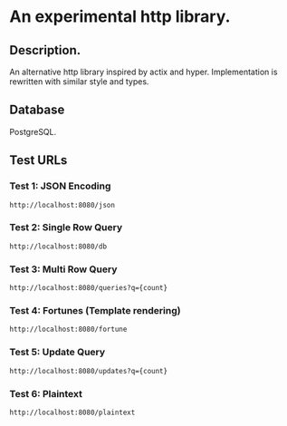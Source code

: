 # An experimental http library.

## Description.

An alternative http library inspired by actix and hyper. Implementation is rewritten with similar style and types.

## Database

PostgreSQL.

## Test URLs

### Test 1: JSON Encoding

    http://localhost:8080/json

### Test 2: Single Row Query

    http://localhost:8080/db

### Test 3: Multi Row Query

    http://localhost:8080/queries?q={count}

### Test 4: Fortunes (Template rendering)

    http://localhost:8080/fortune

### Test 5: Update Query

    http://localhost:8080/updates?q={count}

### Test 6: Plaintext

    http://localhost:8080/plaintext
